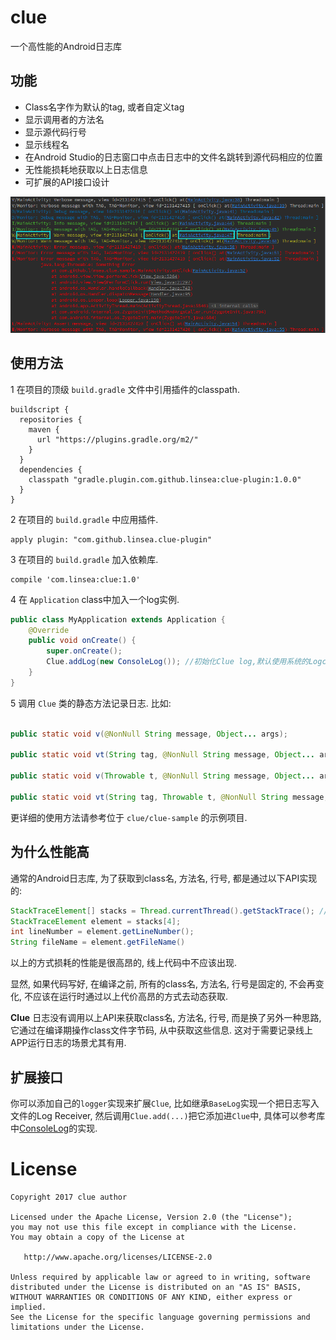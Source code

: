 # clue
一个高性能的Android日志库

## 功能
- Class名字作为默认的tag, 或者自定义tag
- 显示调用者的方法名
- 显示源代码行号
- 显示线程名
- 在Android Studio的日志窗口中点击日志中的文件名跳转到源代码相应的位置
- 无性能损耗地获取以上日志信息
- 可扩展的API接口设计

![](clue.png)

## 使用方法
1 在项目的顶级 `build.gradle` 文件中引用插件的classpath.
```
buildscript {
  repositories {
    maven {
      url "https://plugins.gradle.org/m2/"
    }
  }
  dependencies {
    classpath "gradle.plugin.com.github.linsea:clue-plugin:1.0.0"
  }
}
```
2 在项目的 `build.gradle` 中应用插件.
```
apply plugin: "com.github.linsea.clue-plugin"
```
3 在项目的 `build.gradle` 加入依赖库.
```
compile 'com.linsea:clue:1.0'
```
4 在 `Application` class中加入一个log实例.
```java
public class MyApplication extends Application {
    @Override
    public void onCreate() {
        super.onCreate();
        Clue.addLog(new ConsoleLog()); //初始化Clue log,默认使用系统的Logcat输出到控制台.
    }
}
```
5 调用 `Clue` 类的静态方法记录日志.
比如:
```java

public static void v(@NonNull String message, Object... args);

public static void vt(String tag, @NonNull String message, Object... args)

public static void v(Throwable t, @NonNull String message, Object... args)

public static void vt(String tag, Throwable t, @NonNull String message, Object... args)
```

更详细的使用方法请参考位于 `clue/clue-sample` 的示例项目.

## 为什么性能高
通常的Android日志库, 为了获取到class名, 方法名, 行号, 都是通过以下API实现的:
```java
StackTraceElement[] stacks = Thread.currentThread().getStackTrace(); //expensive cost
StackTraceElement element = stacks[4];
int lineNumber = element.getLineNumber();
String fileName = element.getFileName()
```
以上的方式损耗的性能是很高昂的, 线上代码中不应该出现.

显然, 如果代码写好, 在编译之前, 所有的class名, 方法名, 行号是固定的, 不会再变化,
不应该在运行时通过以上代价高昂的方式去动态获取.

**Clue** 日志没有调用以上API来获取class名, 方法名, 行号, 而是换了另外一种思路,
它通过在编译期操作class文件字节码, 从中获取这些信息. 这对于需要记录线上APP运行日志的场景尤其有用.

## 扩展接口
你可以添加自己的`logger`实现来扩展`Clue`, 比如继承`BaseLog`实现一个把日志写入文件的Log Receiver,
然后调用`Clue.add(...)`把它添加进`Clue`中, 具体可以参考库中[ConsoleLog](https://github.com/linsea/clue/blob/master/clue/src/main/java/com/github/linsea/clue/ConsoleLog.java)的实现.

# License

    Copyright 2017 clue author

    Licensed under the Apache License, Version 2.0 (the "License");
    you may not use this file except in compliance with the License.
    You may obtain a copy of the License at

       http://www.apache.org/licenses/LICENSE-2.0

    Unless required by applicable law or agreed to in writing, software
    distributed under the License is distributed on an "AS IS" BASIS,
    WITHOUT WARRANTIES OR CONDITIONS OF ANY KIND, either express or implied.
    See the License for the specific language governing permissions and
    limitations under the License.
